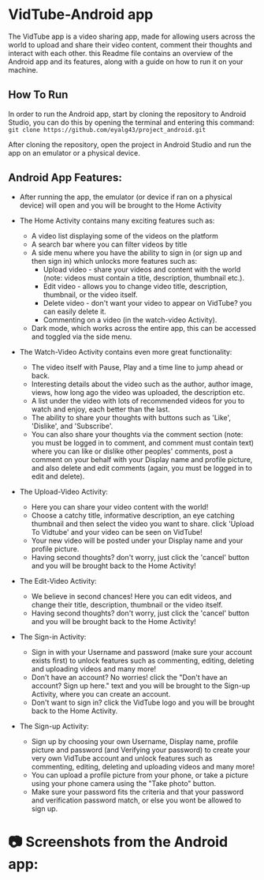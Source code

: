 # VidTube-Android app

The VidTube app is a video sharing app, made for allowing users across the world to upload and share their video content, comment their thoughts and interact with each other.
this Readme file contains an overview of the Android app and its features, along with a guide on how to run it on your machine.

## How To Run
In order to run the Android app, start by cloning the repository to Android Studio, you can do this by opening the terminal and entering this command:
`git clone https://github.com/eyalg43/project_android.git`

After cloning the repository, open the project in Android Studio and run the app on an emulator or a physical device.

## Android App Features:
* After running the app, the emulator (or device if ran on a physical device) will open and you will be brought to the Home Activity

* The Home Activity contains many exciting features such as:
    * A video list displaying some of the videos on the platform
    * A search bar where you can filter videos by title
    * A side menu where you have the ability to sign in (or sign up and then sign in) which unlocks more features such as:
        * Upload video - share your videos and content with the world (note: videos must contain a title, description, thumbnail etc.).
        * Edit video - allows you to change video title, description, thumbnail, or the video itself.
        * Delete video - don't want your video to appear on VidTube? you can easily delete it.
        * Commenting on a video (in the watch-video Activity).
    * Dark mode, which works across the entire app, this can be accessed and toggled via the side menu.

* The Watch-Video Activity contains even more great functionality:
    * The video itself with Pause, Play and a time line to jump ahead or back.
    * Interesting details about the video such as the author, author image, views, how long ago the video was uploaded, the description etc.
    * A list under the video with lots of recommended videos for you to watch and enjoy, each better than the last.
    * The ability to share your thoughts with buttons such as 'Like', 'Dislike', and 'Subscribe'.
    * You can also share your thoughts via the comment section (note: you must be logged in to comment, and comment must contain text)
      where you can like or dislike other peoples' comments, post a comment on your behalf with your Display name and profile picture,
      and also delete and edit comments (again, you must be logged in to edit and delete).

* The Upload-Video Activity:
    * Here you can share your video content with the world!
    * Choose a catchy title, informative description, an eye catching thumbnail and then select the video you want to share.
      click 'Upload To Vidtube' and your video can be seen on VidTube!
    * Your new video will be posted under your Display name and your profile picture.
    * Having second thoughts? don't worry, just click the 'cancel' button and you will be brought back to the Home Activity!

* The Edit-Video Activity:
    * We believe in second chances! Here you can edit videos, and change their title, description, thumbnail or the video itself.
    * Having second thoughts? don't worry, just click the 'cancel' button and you will be brought back to the Home Activity!

* The Sign-in Activity:
    * Sign in with your Username and password (make sure your account exists first) to unlock features such as commenting, editing, deleting and uploading videos and many more!
    * Don't have an account? No worries! click the "Don't have an account? Sign up here." text and you will be brought to the Sign-up Activity, where you can create an account.
    * Don't want to sign in? click the VidTube logo and you will be brought back to the Home Activity.

* The Sign-up Activity:
    * Sign up by choosing your own Username, Display name, profile picture and password (and Verifying your password) to create your very own VidTube account and unlock features such as commenting, editing, deleting and uploading videos and many more!
    * You can upload a profile picture from your phone, or take a picture using your phone camera using the "Take photo" button.
    * Make sure your password fits the criteria and that your password and verification password match, or else you wont be allowed to sign up.


# 📷 Screenshots from the Android app: